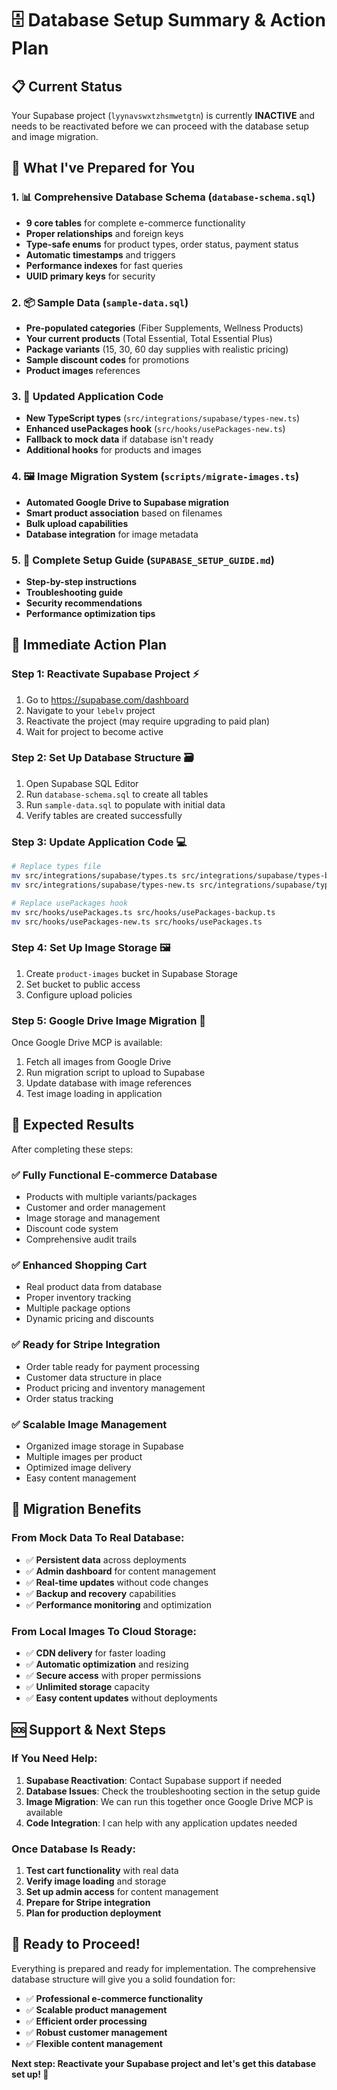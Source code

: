 # 🗄️ Database Setup Summary & Action Plan

## 📋 Current Status

Your Supabase project (`lyynavswxtzhsmwetgtn`) is currently **INACTIVE** and needs to be reactivated before we can proceed with the database setup and image migration.

## 🎯 What I've Prepared for You

### 1. **📊 Comprehensive Database Schema** (`database-schema.sql`)
- **9 core tables** for complete e-commerce functionality
- **Proper relationships** and foreign keys
- **Type-safe enums** for product types, order status, payment status
- **Automatic timestamps** and triggers
- **Performance indexes** for fast queries
- **UUID primary keys** for security

### 2. **📦 Sample Data** (`sample-data.sql`)
- **Pre-populated categories** (Fiber Supplements, Wellness Products)
- **Your current products** (Total Essential, Total Essential Plus)
- **Package variants** (15, 30, 60 day supplies with realistic pricing)
- **Sample discount codes** for promotions
- **Product images** references

### 3. **🔧 Updated Application Code**
- **New TypeScript types** (`src/integrations/supabase/types-new.ts`)
- **Enhanced usePackages hook** (`src/hooks/usePackages-new.ts`)
- **Fallback to mock data** if database isn't ready
- **Additional hooks** for products and images

### 4. **🖼️ Image Migration System** (`scripts/migrate-images.ts`)
- **Automated Google Drive to Supabase migration**
- **Smart product association** based on filenames
- **Bulk upload capabilities**
- **Database integration** for image metadata

### 5. **📖 Complete Setup Guide** (`SUPABASE_SETUP_GUIDE.md`)
- **Step-by-step instructions**
- **Troubleshooting guide**
- **Security recommendations**
- **Performance optimization tips**

## 🚀 Immediate Action Plan

### Step 1: Reactivate Supabase Project ⚡
1. Go to https://supabase.com/dashboard
2. Navigate to your `lebelv` project
3. Reactivate the project (may require upgrading to paid plan)
4. Wait for project to become active

### Step 2: Set Up Database Structure 🗃️
1. Open Supabase SQL Editor
2. Run `database-schema.sql` to create all tables
3. Run `sample-data.sql` to populate with initial data
4. Verify tables are created successfully

### Step 3: Update Application Code 💻
```bash
# Replace types file
mv src/integrations/supabase/types.ts src/integrations/supabase/types-backup.ts
mv src/integrations/supabase/types-new.ts src/integrations/supabase/types.ts

# Replace usePackages hook
mv src/hooks/usePackages.ts src/hooks/usePackages-backup.ts
mv src/hooks/usePackages-new.ts src/hooks/usePackages.ts
```

### Step 4: Set Up Image Storage 🖼️
1. Create `product-images` bucket in Supabase Storage
2. Set bucket to public access
3. Configure upload policies

### Step 5: Google Drive Image Migration 📁
Once Google Drive MCP is available:
1. Fetch all images from Google Drive
2. Run migration script to upload to Supabase
3. Update database with image references
4. Test image loading in application

## 🎯 Expected Results

After completing these steps:

### ✅ **Fully Functional E-commerce Database**
- Products with multiple variants/packages
- Customer and order management
- Image storage and management
- Discount code system
- Comprehensive audit trails

### ✅ **Enhanced Shopping Cart**
- Real product data from database
- Proper inventory tracking
- Multiple package options
- Dynamic pricing and discounts

### ✅ **Ready for Stripe Integration**
- Order table ready for payment processing
- Customer data structure in place
- Product pricing and inventory management
- Order status tracking

### ✅ **Scalable Image Management**
- Organized image storage in Supabase
- Multiple images per product
- Optimized image delivery
- Easy content management

## 🔄 Migration Benefits

### **From Mock Data To Real Database:**
- ✅ **Persistent data** across deployments
- ✅ **Admin dashboard** for content management
- ✅ **Real-time updates** without code changes
- ✅ **Backup and recovery** capabilities
- ✅ **Performance monitoring** and optimization

### **From Local Images To Cloud Storage:**
- ✅ **CDN delivery** for faster loading
- ✅ **Automatic optimization** and resizing
- ✅ **Secure access** with proper permissions
- ✅ **Unlimited storage** capacity
- ✅ **Easy content updates** without deployments

## 🆘 Support & Next Steps

### **If You Need Help:**
1. **Supabase Reactivation**: Contact Supabase support if needed
2. **Database Issues**: Check the troubleshooting section in the setup guide
3. **Image Migration**: We can run this together once Google Drive MCP is available
4. **Code Integration**: I can help with any application updates needed

### **Once Database Is Ready:**
1. **Test cart functionality** with real data
2. **Verify image loading** and storage
3. **Set up admin access** for content management
4. **Prepare for Stripe integration**
5. **Plan for production deployment**

## 🎉 Ready to Proceed!

Everything is prepared and ready for implementation. The comprehensive database structure will give you a solid foundation for:

- ✅ **Professional e-commerce functionality**
- ✅ **Scalable product management**
- ✅ **Efficient order processing**
- ✅ **Robust customer management**
- ✅ **Flexible content management**

**Next step: Reactivate your Supabase project and let's get this database set up! 🚀**
